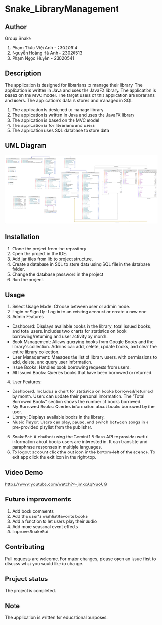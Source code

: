 # Snake_LibraryManagement
## Author
Group Snake

  1. Phạm Thúc Việt Anh - 23020514
  2. Nguyễn Hoàng Hà Anh - 23020513
  3. Phạm Ngọc Huyền - 23020541

## Description
The application is designed for librarians to manage their library. The application is written in Java and uses the JavaFX library. The application is based on the MVC model. The target users of this application are librarians and users. The application's data is stored and managed in SQL.

  1. The application is designed to manage library
  2. The application is written in Java and uses the JavaFX library
  3. The application is based on the MVC model
  4. The application is for librarians and users
  5. The application uses SQL database to store data

## UML Diagram
![img.png](img.png)
## Installation 
  1. Clone the project from the repository.
  2. Open the project in the IDE.
  3. Add jar files from lib to project structure.
  4. Create a database in SQL to store data using SQL file in the database folder.
  5. Change the database password in the project
  6. Run the project.

## Usage
  1. Select Usage Mode: Choose between user or admin mode.
  2. Login or Sign Up: Log in to an existing account or create a new one.
  3. Admin Features:
  - Dashboard: Displays available books in the library, total issued books, and total users. Includes two charts for statistics on book borrowing/returning and user activity by month.
  - Book Management: Allows querying books from Google Books and the library's collection. Admins can add, delete, update books, and clear the entire library collection.
  - User Management: Manages the list of library users, with permissions to add, delete, and query user information.
  - Issue Books: Handles book borrowing requests from users.
  - All Issued Books: Queries books that have been borrowed or returned.
  4. User Features:
  - Dashboard: Includes a chart for statistics on books borrowed/returned by month. Users can update their personal information. The "Total Borrowed Books" section shows the number of books borrowed.
  - My Borrowed Books: Queries information about books borrowed by the user.
  - Library: Displays available books in the library.
  - Music Player: Users can play, pause, and switch between songs in a pre-provided playlist from the publisher.
  5. SnakeBot: A chatbot using the Gemini 1.5 flash API to provide useful information about books users are interested in. It can translate and paraphrase responses in multiple languages.
  6. To logout account click the out icon in the bottom-left of the scence. To exit app click the exit icon in the right-top. 

## Video Demo
https://www.youtube.com/watch?v=jmxcAqNuoUQ
## Future improvements
  1. Add book comments
  2. Add the user's wishlist/favorite books.
  3. Add a function to let users play their audio
  4. Add more seasonal event effects
  5. Improve SnakeBot

## Contributing
Pull requests are welcome. For major changes, please open an issue first to discuss what you would like to change.

## Project status
The project is completed.

## Note
The application is written for educational purposes.
